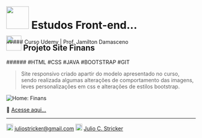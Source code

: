 
<h1 style="margin-top: -25px"><img src="https://tisoftworks.com.br/wp-content/uploads/2018/11/marketing-digital-icon.png" width="60px"> Estudos Front-end...</h1>
##### Curso Udemy | Prof. Jamilton Damasceno
<h2 style="margin-top: -25px">
<img src="https://www.miztec.pt/wp-content/uploads/2018/09/website-builder.png" width="40px"> Projeto Site Finans</h2>
###### #HTML #CSS #JAVA #BOOTSTRAP #GIT

> Site responsivo criado apartir do modelo apresentado no curso, sendo realizada algumas alterações de comportamento das imagens, leves personalizações em css e alterações de estilos bootstrap.

![Home: Finans](https://i.imgur.com/t2WW1po.png")

🔗 [Acesse aqui...](http://https://finansjcs.000webhostapp.com/ "Acesse aqui...")

------------
<img src="https://w7.pngwing.com/pngs/817/967/png-transparent-gmail-logo-gmail-email-icon-logo-gmail-logo-angle-text-rectangle.png" width="18"> juliostricker@gmail.com
  <img src="https://cdn1.iconfinder.com/data/icons/logotypes/32/square-facebook-512.png" width="18px"> [Julio C. Stricker](https://www.facebook.com/Julio.C.Stricker "Julio C. Stricker")
